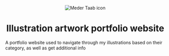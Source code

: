 <p align="center">
    <img alt="Meder Taab icon" src="https://a.deviantart.net/avatars-big/m/e/metaa.gif" />
</p>
<h1 align="center">
  Illustration artwork portfolio website
</h1>
<p>
  A portfolio website used to navigate through my illustrations based on their category, as well as get additional info
</p>
